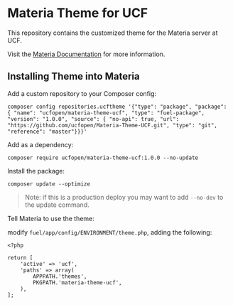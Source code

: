 # Materia Theme for UCF

This repository contains the customized theme for the Materia server at UCF.

Visit the [Materia Documentation](https://ucfopen.github.io/Materia-Docs) for more information.

## Installing Theme into Materia

Add a custom repository to your Composer config:

`composer config repositories.ucftheme '{"type": "package", "package": { "name": "ucfopen/materia-theme-ucf", "type": "fuel-package", "version": "1.0.0", "source": { "no-api": true, "url": "https://github.com/ucfopen/Materia-Theme-UCF.git", "type": "git", "reference": "master"}}}'`

Add as a dependency:

`composer require ucfopen/materia-theme-ucf:1.0.0 --no-update`

Install the package: 

`composer update --optimize`

> Note: if this is a production deploy you may want to add `--no-dev` to the update command.

Tell Materia to use the theme:

modify `fuel/app/config/ENVIRONMENT/theme.php`, adding the following:
```
<?php

return [
	'active' => 'ucf',
	'paths' => array(
		APPPATH.'themes',
		PKGPATH.'materia-theme-ucf',
	),
];
```
